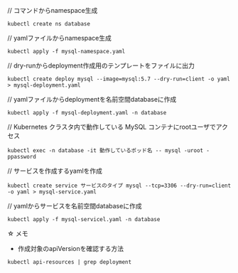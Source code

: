 // コマンドからnamespace生成
```
kubectl create ns database
```

// yamlファイルからnamespace生成
```
kubectl apply -f mysql-namespace.yaml
```

// dry-runからdeployment作成用のテンプレートをファイルに出力
```
kubectl create deploy mysql --image=mysql:5.7 --dry-run=client -o yaml > mysql-deployment.yaml
```

// yamlファイルからdeploymentを名前空間databaseに作成
```
kubectl apply -f mysql-deployment.yaml -n database
```

// Kubernetes クラスタ内で動作している MySQL コンテナにrootユーザでアクセス
```
kubectl exec -n database -it 動作しているポッド名 -- mysql -uroot -ppassword
```

// サービスを作成するyamlを作成
```
kubectl create service サービスのタイプ mysql --tcp=3306 --dry-run=client -o yaml > mysql-service.yaml
```

// yamlからサービスを名前空間databaseに作成
```
kubectl apply -f mysql-servicel.yaml -n database
```

☆  メモ
* 作成対象のapiVersionを確認する方法
```
kubectl api-resources | grep deployment
```
